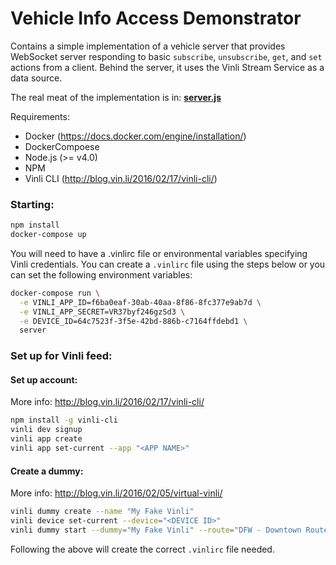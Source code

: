 Vehicle Info Access Demonstrator
================================

Contains a simple implementation of a vehicle server that provides
WebSocket server responding to basic `subscribe`, `unsubscribe`, `get`,
and `set` actions from a client.  Behind the server, it uses the Vinli
Stream Service as a data source.

The real meat of the implementation is in: **[server.js](https://github.com/pkinney/w3cag-simple-server/blob/master/server.js)**

Requirements:

* Docker (https://docs.docker.com/engine/installation/)
* DockerCompoese
* Node.js (>= v4.0)
* NPM
* Vinli CLI (http://blog.vin.li/2016/02/17/vinli-cli/)

### Starting:

```bash
npm install
docker-compose up
```

You will need to have a .vinlirc file or environmental variables specifying Vinli 
credentials.  You can create a `.vinlirc` file using the steps below or you can set
the following environment variables:

```bash
docker-compose run \
  -e VINLI_APP_ID=f6ba0eaf-30ab-40aa-8f86-8fc377e9ab7d \
  -e VINLI_APP_SECRET=VR37byf246gzSd3 \
  -e DEVICE_ID=64c7523f-3f5e-42bd-886b-c7164ffdebd1 \
  server
```

### Set up for Vinli feed:

#### Set up account:

More info: http://blog.vin.li/2016/02/17/vinli-cli/

```bash
npm install -g vinli-cli
vinli dev signup
vinli app create
vinli app set-current --app "<APP NAME>"
```

#### Create a dummy:

More info: http://blog.vin.li/2016/02/05/virtual-vinli/

```bash
vinli dummy create --name "My Fake Vinli"
vinli device set-current --device="<DEVICE ID>"
vinli dummy start --dummy="My Fake Vinli" --route="DFW - Downtown Route 1"
```

Following the above will create the correct `.vinlirc` file needed.


